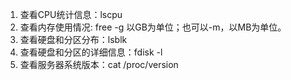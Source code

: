 1. 查看CPU统计信息：lscpu
2. 查看内存使用情况: free -g 以GB为单位；也可以-m，以MB为单位。
3. 查看硬盘和分区分布：lsblk
4. 查看硬盘和分区的详细信息：fdisk -l
5. 查看服务器系统版本：cat /proc/version